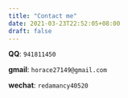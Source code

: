 ```yaml
---
title: "Contact me"
date: 2021-03-23T22:52:05+08:00
draft: false
---
```


**QQ**:  `941811450`

**gmail**: `horace27149@gmail.com`

**wechat**: `redamancy40520`



